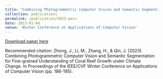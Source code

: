 ```yaml
---
title: "Combining Photogrammetric Computer Vision and Semantic Segmentation for Fine-grained Understanding of Coral Reef Growth under Climate Change"
collection: publications
permalink: /publication/2023-wacv
date: 2023-01-04
venue: 'Winter Conference on Applications of Computer Vision'
---
```


[Download paper here](https://openaccess.thecvf.com/content/WACV2023W/MaCVi/papers/Zhong_Combining_Photogrammetric_Computer_Vision_and_Semantic_Segmentation_for_Fine-Grained_Understanding_WACVW_2023_paper.pdf)

Recommended citation: Zhong, J., Li, M., Zhang, H., & Qin, J. (2023). Combining Photogrammetric Computer Vision and Semantic Segmentation for Fine-grained Understanding of Coral Reef Growth under Climate Change. In Proceedings of the IEEE/CVF Winter Conference on Applications of Computer Vision (pp. 186-195).
